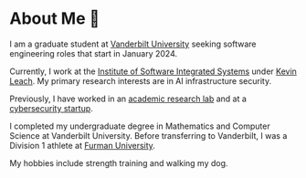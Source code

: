 <!--
**hunterbaxter/hunterbaxter** is a ✨ _special_ ✨ repository because its `README.md` (this file) appears on your GitHub profile.

Here are some ideas to get you started:

- 🔭 I’m currently working on ...
- 🌱 I’m currently learning ...
- 👯 I’m looking to collaborate on ...
- 🤔 I’m looking for help with ...
- 💬 Ask me about ...
- 📫 How to reach me: ...
- 😄 Pronouns: ...
- ⚡ Fun fact: ...
-->

# About Me :wave:

I am a graduate student at [Vanderbilt University](https://en.wikipedia.org/wiki/Vanderbilt_University) seeking software engineering roles that start in January 2024.

Currently, I work at the [Institute of Software Integrated Systems](https://www.isis.vanderbilt.edu/) under [Kevin Leach](https://kjl.name). My primary research interests are in AI infrastructure security.

Previously, I have worked in an [academic research lab](https://scopelab.ai) and at a [cybersecurity startup](https://phosphorus.io/).

I completed my undergraduate degree in Mathematics and Computer Science at Vanderbilt University. Before transferring to Vanderbilt, I was a Division 1 athlete at [Furman University](https://www.furman.edu).

My hobbies include strength training and walking my dog.
